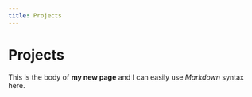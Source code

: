 ```yaml
---
title: Projects
---
```

# Projects

This is the body of **my new page** and I can easily use _Markdown_ syntax here.
